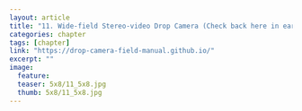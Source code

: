 ```yaml
---
layout: article
title: "11. Wide-field Stereo-video Drop Camera (Check back here in early 2024 for this new SOP)"
categories: chapter
tags: [chapter]
link: "https://drop-camera-field-manual.github.io/"
excerpt: ""
image:
  feature: 
  teaser: 5x8/11_5x8.jpg
  thumb: 5x8/11_5x8.jpg
---
```

